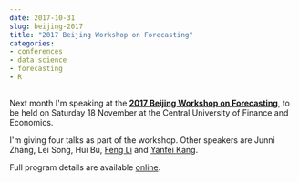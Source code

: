 ```yaml
---
date: 2017-10-31
slug: beijing-2017
title: "2017 Beijing Workshop on Forecasting"
categories:
- conferences
- data science
- forecasting
- R
---
```


Next month I'm speaking at the [**2017 Beijing Workshop on Forecasting**](https://yanfei.site/bjwf/), to be held on Saturday 18 November at the Central University of Finance and Economics.

I'm giving four talks as part of the workshop. Other speakers are Junni Zhang, Lei Song, Hui Bu, [Feng Li](https://feng.li) and [Yanfei Kang](https://yanfei.site).

Full program details are available [online](https://yanfei.site/bjwf/).
